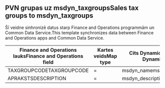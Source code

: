 ## <a name="sales-tax-groups-to-msdyn_taxgroups"></a><span data-ttu-id="d4249-101">PVN grupas uz msdyn_taxgroups</span><span class="sxs-lookup"><span data-stu-id="d4249-101">Sales tax groups to msdyn_taxgroups</span></span>

<span data-ttu-id="d4249-102">Šī veidne sinhronizē datus starp Finance and Operations programmām un Common Data Service.</span><span class="sxs-lookup"><span data-stu-id="d4249-102">This template synchronizes data between Finance and Operations apps and Common Data Service.</span></span>

<span data-ttu-id="d4249-103">Finance and Operations lauks</span><span class="sxs-lookup"><span data-stu-id="d4249-103">Finance and Operations field</span></span> | <span data-ttu-id="d4249-104">Kartes veids</span><span class="sxs-lookup"><span data-stu-id="d4249-104">Map type</span></span> | <span data-ttu-id="d4249-105">Cits Dynamics 365 lauks</span><span class="sxs-lookup"><span data-stu-id="d4249-105">Other Dynamics 365 field</span></span> | <span data-ttu-id="d4249-106">Noklusējuma vērtība</span><span class="sxs-lookup"><span data-stu-id="d4249-106">Default value</span></span>
---|---|---|---
<span data-ttu-id="d4249-107">TAXGROUPCODE</span><span class="sxs-lookup"><span data-stu-id="d4249-107">TAXGROUPCODE</span></span> | = | <span data-ttu-id="d4249-108">msdyn_name</span><span class="sxs-lookup"><span data-stu-id="d4249-108">msdyn_name</span></span> | 
<span data-ttu-id="d4249-109">APRAKSTS</span><span class="sxs-lookup"><span data-stu-id="d4249-109">DESCRIPTION</span></span> | = | <span data-ttu-id="d4249-110">msdyn_description</span><span class="sxs-lookup"><span data-stu-id="d4249-110">msdyn_description</span></span> | 
